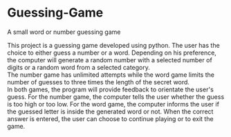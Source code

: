 # Guessing-Game
A small word or number guessing game

This project is a guessing game developed using python. 
The user has the choice to either guess a number or a word. 
Depending on his preference, the computer will generate a random  number  with  a  selected number  of  digits or  a  random  word  from  a  selected category.  
The  number  game  has  unlimited  attempts while the  word  game  limits  the number  of  guesses  to three  times the length  of  the  secret  word.  
In  both  games,  the program will provide feedback to orientate the user's guess. 
For the number game, the computer tells the user whether the guess is too high or too low. 
For the word game, the computer informs the user if the guessed letter is inside the generated word or not. 
When the correct answer is entered, the user can choose to continue playing or to exit the game.
